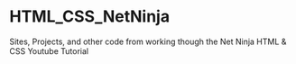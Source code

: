 # HTML_CSS_NetNinja
Sites, Projects, and other code from working though the Net Ninja HTML &amp; CSS Youtube Tutorial
